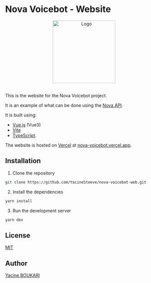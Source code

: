 # Nova Voicebot - Website

<div align="center">
    <img alt="Logo" src="https://user-images.githubusercontent.com/64146788/229367526-bf42c308-7362-4c45-b50d-4dbe5ee1da88.svg" width="200px" />
</div>

<br/>

This is the website for the Nova Voicebot project.

It is an example of what can be done using the [Nova API](https://github.com/YacineSteeve/nova-voicebot-api).

It is built using:
* [Vue.js](https://vuejs.org/) (Vue3)
* [Vite](https://vitejs.dev/)
* [TypeScript](https://www.typescriptlang.org/).

The website is hosted on [Vercel](https://vercel.com/) at [nova-voicebot.vercel.app](https://nova-voicebot.vercel.app/).

## Installation

1. Clone the repository

```bash
git clone https://github.com/YacineSteeve/nova-voicebot-web.git
```
   
2. Install the dependencies

```bash
yarn install
```

3. Run the development server

```bash
yarn dev
```

## License

[MIT](https://github.com/YacineSteeve/nova-voicebot-web/blob/main/LICENSE)

## Author

[Yacine BOUKARI](https://github.com/YacineSteeve)
